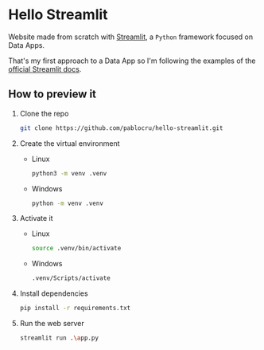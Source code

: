 # Hello Streamlit

Website made from scratch with [Streamlit](https://streamlit.io/), a `Python` framework
focused on Data Apps.

That's my first approach to a Data App so I'm following the examples of the
[official Streamlit docs](https://docs.streamlit.io/).

## How to preview it

1. Clone the repo

    ```bash
    git clone https://github.com/pablocru/hello-streamlit.git
    ```

1. Create the virtual environment

    - Linux

      ```bash
      python3 -m venv .venv
      ```

    - Windows

      ```bash
      python -m venv .venv
      ```

1. Activate it

    - Linux

      ```bash
      source .venv/bin/activate
      ```

    - Windows

      ```cmd
      .venv/Scripts/activate
      ```

1. Install dependencies

    ```bash
    pip install -r requirements.txt
    ```

1. Run the web server

    ```bash
    streamlit run .\app.py 
    ```
